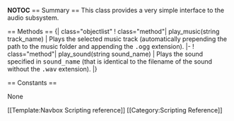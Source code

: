 __NOTOC__
== Summary ==
This class provides a very simple interface to the audio subsystem.

== Methods ==
{| class="objectlist"
! class="method"| play_music(string track_name)
| Plays the selected music track (automatically prepending the path to the music folder and appending the <tt>.ogg</tt> extension).
|-
! class="method"| play_sound(string sound_name)
| Plays the sound specified in <tt>sound_name</tt> (that is identical to the filename of the sound without the <tt>.wav</tt> extension).
|}

== Constants ==

None

[[Template:Navbox Scripting reference]]
[[Category:Scripting Reference]]
